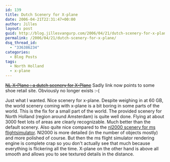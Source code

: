 ```yaml
---
id: 139
title: Dutch Scenery for X-plane
date: 2006-04-21T22:31:47+00:00
author: Jilles
layout: post
guid: http://blog.jillesvangurp.com/2006/04/21/dutch-scenery-for-x-plane/
permalink: /2006/04/21/dutch-scenery-for-x-plane/
dsq_thread_id:
  - "336386234"
categories:
  - Blog Posts
tags:
  - North Holland
  - x-plane
---
```

<del datetime="2016-11-14T14:35:34+00:00">[NL X-Plane : a dutch scenery for X-Plane](http://www.nlx-plane.nl/)</del> Sadly link now points to some shoe retail site. Obviously no longer exists :-(

Just what I wanted. Nice scenery for x-plane. Despite weighing in at 60 GB, the world scenery coming with x-plane is a bit boring in some parts of the world. This is the fix for a small part of the world. The provided scenery for North Holland (region around Amsterdam) is quite well done. Flying at about 3000 feet lots of areas are clearly recognizable. Much better than the default scenery. Also quite nice compared to the [nl2000 scenery for ms flightsimulator](http://www.nl-2000.com/nuke/). Nl2000 is more detailed (in the number of objects mostly) and more polished of course. But then the ms flight simulator rendering engine is complete crap so you don't actually see that much because everything is flickering all the time. X-plane on the other hand is above all smooth and allows you to see textured details in the distance.